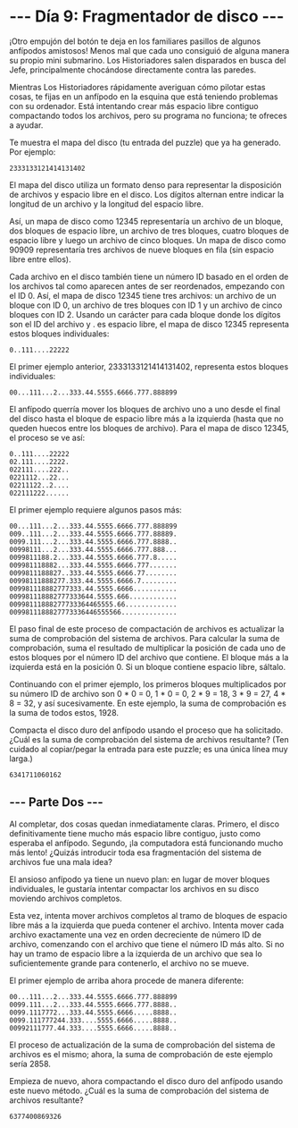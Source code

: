 # --- Día 9: Fragmentador de disco ---
¡Otro empujón del botón te deja en los familiares pasillos de algunos anfípodos amistosos! Menos mal que cada uno consiguió de alguna manera su propio mini submarino. Los Historiadores salen disparados en busca del Jefe, principalmente chocándose directamente contra las paredes.

Mientras Los Historiadores rápidamente averiguan cómo pilotar estas cosas, te fijas en un anfípodo en la esquina que está teniendo problemas con su ordenador. Está intentando crear más espacio libre contiguo compactando todos los archivos, pero su programa no funciona; te ofreces a ayudar.

Te muestra el mapa del disco (tu entrada del puzzle) que ya ha generado. Por ejemplo:

    2333133121414131402
El mapa del disco utiliza un formato denso para representar la disposición de archivos y espacio libre en el disco. Los dígitos alternan entre indicar la longitud de un archivo y la longitud del espacio libre.

Así, un mapa de disco como 12345 representaría un archivo de un bloque, dos bloques de espacio libre, un archivo de tres bloques, cuatro bloques de espacio libre y luego un archivo de cinco bloques. Un mapa de disco como 90909 representaría tres archivos de nueve bloques en fila (sin espacio libre entre ellos).

Cada archivo en el disco también tiene un número ID basado en el orden de los archivos tal como aparecen antes de ser reordenados, empezando con el ID 0. Así, el mapa de disco 12345 tiene tres archivos: un archivo de un bloque con ID 0, un archivo de tres bloques con ID 1 y un archivo de cinco bloques con ID 2. Usando un carácter para cada bloque donde los dígitos son el ID del archivo y . es espacio libre, el mapa de disco 12345 representa estos bloques individuales:

    0..111....22222
El primer ejemplo anterior, 2333133121414131402, representa estos bloques individuales:

    00...111...2...333.44.5555.6666.777.888899
El anfípodo querría mover los bloques de archivo uno a uno desde el final del disco hasta el bloque de espacio libre más a la izquierda (hasta que no queden huecos entre los bloques de archivo). Para el mapa de disco 12345, el proceso se ve así:

    0..111....22222
    02.111....2222.
    022111....222..
    0221112...22...
    02211122..2....
    022111222......
El primer ejemplo requiere algunos pasos más:

    00...111...2...333.44.5555.6666.777.888899
    009..111...2...333.44.5555.6666.777.88889.
    0099.111...2...333.44.5555.6666.777.8888..
    00998111...2...333.44.5555.6666.777.888...
    0099811188.2...333.44.5555.6666.777.8.....
    009981118882...333.44.5555.6666.777.......
    0099811188827..333.44.5555.6666.77........
    00998111888277.333.44.5555.6666.7.........
    009981118882777333.44.5555.6666...........
    009981118882777333644.5555.666............
    00998111888277733364465555.66.............
    0099811188827773336446555566..............

El paso final de este proceso de compactación de archivos es actualizar la suma de comprobación del sistema de archivos. Para calcular la suma de comprobación, suma el resultado de multiplicar la posición de cada uno de estos bloques por el número ID del archivo que contiene. El bloque más a la izquierda está en la posición 0. Si un bloque contiene espacio libre, sáltalo.

Continuando con el primer ejemplo, los primeros bloques multiplicados por su número ID de archivo son 0 * 0 = 0, 1 * 0 = 0, 2 * 9 = 18, 3 * 9 = 27, 4 * 8 = 32, y así sucesivamente. En este ejemplo, la suma de comprobación es la suma de todos estos, 1928.

Compacta el disco duro del anfípodo usando el proceso que ha solicitado. ¿Cuál es la suma de comprobación del sistema de archivos resultante? (Ten cuidado al copiar/pegar la entrada para este puzzle; es una única línea muy larga.)

`6341711060162`

## --- Parte Dos ---
Al completar, dos cosas quedan inmediatamente claras. Primero, el disco definitivamente tiene mucho más espacio libre contiguo, justo como esperaba el anfípodo. Segundo, ¡la computadora está funcionando mucho más lento! ¿Quizás introducir toda esa fragmentación del sistema de archivos fue una mala idea?

El ansioso anfípodo ya tiene un nuevo plan: en lugar de mover bloques individuales, le gustaría intentar compactar los archivos en su disco moviendo archivos completos.

Esta vez, intenta mover archivos completos al tramo de bloques de espacio libre más a la izquierda que pueda contener el archivo. Intenta mover cada archivo exactamente una vez en orden decreciente de número ID de archivo, comenzando con el archivo que tiene el número ID más alto. Si no hay un tramo de espacio libre a la izquierda de un archivo que sea lo suficientemente grande para contenerlo, el archivo no se mueve.

El primer ejemplo de arriba ahora procede de manera diferente:

    00...111...2...333.44.5555.6666.777.888899
    0099.111...2...333.44.5555.6666.777.8888..
    0099.1117772...333.44.5555.6666.....8888..
    0099.111777244.333....5555.6666.....8888..
    00992111777.44.333....5555.6666.....8888..

El proceso de actualización de la suma de comprobación del sistema de archivos es el mismo; ahora, la suma de comprobación de este ejemplo sería 2858.

Empieza de nuevo, ahora compactando el disco duro del anfípodo usando este nuevo método. ¿Cuál es la suma de comprobación del sistema de archivos resultante?

`6377400869326`